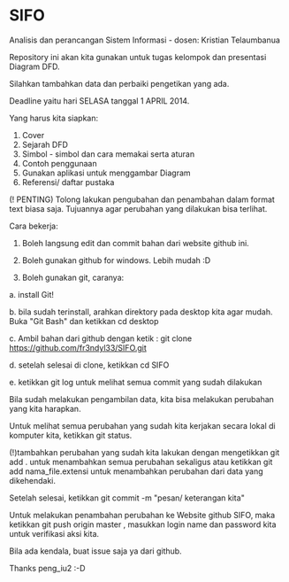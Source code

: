 SIFO
====

Analisis dan perancangan Sistem Informasi - dosen: Kristian Telaumbanua

Repository ini akan kita gunakan untuk tugas kelompok dan presentasi Diagram DFD.

Silahkan tambahkan data dan perbaiki pengetikan yang ada.

Deadline yaitu hari SELASA tanggal 1 APRIL 2014.

Yang harus kita siapkan:

1. Cover 
2. Sejarah DFD 
3. Simbol - simbol dan cara memakai serta aturan 
4. Contoh penggunaan 
5. Gunakan aplikasi untuk menggambar Diagram 
6. Referensi/ daftar pustaka

(! PENTING) Tolong lakukan pengubahan dan penambahan dalam format text biasa saja. Tujuannya agar perubahan yang dilakukan bisa terlihat.

Cara bekerja:

1. Boleh langsung edit dan commit bahan dari website github ini.

2. Boleh gunakan github for windows. Lebih mudah :D

3. Boleh gunakan git, caranya:

  a. install Git!

  b. bila sudah terinstall, arahkan direktory pada desktop kita agar mudah. Buka "Git Bash" dan ketikkan cd desktop

  c. Ambil bahan dari github dengan ketik : git clone https://github.com/fr3ndyl33/SIFO.git

  d. setelah selesai di clone, ketikkan cd SIFO

  e. ketikkan git log untuk melihat semua commit yang sudah dilakukan

  Bila sudah melakukan pengambilan data, kita bisa melakukan perubahan yang kita harapkan.

  Untuk melihat semua perubahan yang sudah kita kerjakan secara lokal di komputer kita, ketikkan git status.

  (!)tambahkan perubahan yang sudah kita lakukan dengan mengetikkan git add .   untuk menambahkan semua perubahan sekaligus atau ketikkan git add nama_file.extensi   untuk menambahkan perubahan dari data yang dikehendaki.

  Setelah selesai, ketikkan git commit -m "pesan/ keterangan kita"

  Untuk melakukan penambahan perubahan ke Website github SIFO, maka ketikkan git push origin master     , masukkan login name dan password kita untuk verifikasi aksi kita.
  
  Bila ada kendala, buat issue saja ya dari github.


Thanks peng_iu2 :-D
